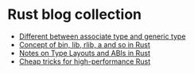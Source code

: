 
# Rust blog collection

- [Different between associate type and generic type](/rust/Different-between-associate-type-and-generic-type.md)
- [Concept of bin, lib, rlib, a and so in Rust](/rust/concept-of-lib-in-rust.md)
- [Notes on Type Layouts and ABIs in Rust](notes-on-type-layouts-and-ABIs-in-rust.md)
- [Cheap tricks for high-performance Rust](https://deterministic.space/high-performance-rust.html)

